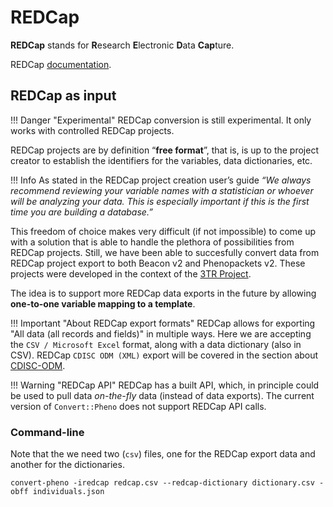 # REDCap

**REDCap** stands for **R**esearch **E**lectronic **D**ata **Cap**ture.

REDCap [documentation](https://www.project-redcap.org).

## REDCap as input

!!! Danger "Experimental"
    REDCap conversion is still experimental. It only works with controlled REDCap projects.

REDCap projects are by definition “**free format**”, that is, is up to the project creator to establish the identifiers for the variables, data dictionaries, etc. 

!!! Info 
    As stated in the REDCap project creation user’s guide _“We always recommend reviewing your variable names with a statistician or whoever will be analyzing your data. This is especially important if this is the first time you are building a database.”_ 

This freedom of choice makes very difficult (if not impossible) to come up with a solution that is able to handle the plethora of possibilities from REDCap projects.  Still, we have been able to succesfully convert data from REDCap project export to both Beacon v2 and Phenopackets v2. These projects were developed in the context of the [3TR Project](https://3tr-imi.eu).

The idea is to support more REDCap data exports in the future by allowing **one-to-one variable mapping to a template**. 

!!! Important "About REDCap export formats"
    REDCap allows for exporting "All data (all records and fields)" in multiple ways. Here we are accepting the `CSV / Microsoft Excel` format, along with a data dictionary (also in CSV). 
    REDCap `CDISC ODM (XML)` export will be covered in the section about [CDISC-ODM](cdisc.md).

!!! Warning "REDCap API"
    REDCap has a built API, which, in principle could be used to pull data _on-the-fly_ data (instead of data exports). 
    The current version of `Convert::Pheno` does not support REDCap API calls.

### Command-line

Note that the we need two (`csv`) files, one for the REDCap export data and another for the dictionaries.

```
convert-pheno -iredcap redcap.csv --redcap-dictionary dictionary.csv -obff individuals.json
```
